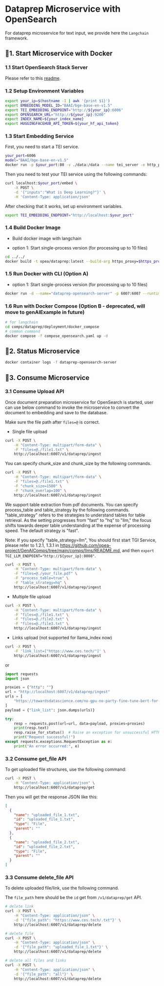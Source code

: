 # Dataprep Microservice with OpenSearch

For dataprep microservice for text input, we provide here the `Langchain` framework.

## 🚀1. Start Microservice with Docker 

### 1.1 Start OpenSearch Stack Server

Please refer to this [readme](../../third_parties/opensearch/src/README.md).

### 1.2 Setup Environment Variables

```bash
export your_ip=$(hostname -I | awk '{print $1}')
export EMBEDDING_MODEL_ID="BAAI/bge-base-en-v1.5"
export TEI_EMBEDDING_ENDPOINT="http://${your_ip}:6006"
export OPENSEARCH_URL="http://${your_ip}:9200"
export INDEX_NAME=${your_index_name}
export HUGGINGFACEHUB_API_TOKEN=${your_hf_api_token}
```
### 1.3 Start Embedding Service

First, you need to start a TEI service.

```bash
your_port=6006
model="BAAI/bge-base-en-v1.5"
docker run -p $your_port:80 -v ./data:/data --name tei_server -e http_proxy=$http_proxy -e https_proxy=$https_proxy --pull always ghcr.io/huggingface/text-embeddings-inference:cpu-1.5 --model-id $model
```

Then you need to test your TEI service using the following commands:

```bash
curl localhost:$your_port/embed \
    -X POST \
    -d '{"inputs":"What is Deep Learning?"}' \
    -H 'Content-Type: application/json'
```

After checking that it works, set up environment variables.

```bash
export TEI_EMBEDDING_ENDPOINT="http://localhost:$your_port"
```

### 1.4 Build Docker Image

- Build docker image with langchain

- option 1: Start single-process version (for processing up to 10 files)

```bash
cd ../../
docker build -t opea/dataprep:latest --build-arg https_proxy=$https_proxy --build-arg http_proxy=$http_proxy -f comps/dataprep/src/Dockerfile .
```

### 1.5 Run Docker with CLI (Option A)

- option 1: Start single-process version (for processing up to 10 files)

```bash
docker run -d --name="dataprep-opensearch-server" -p 6007:6007 --runtime=runc --ipc=host -e http_proxy=$http_proxy -e https_proxy=$https_proxy -e OPENSEARCH_URL=$OPENSEARCH_URL -e INDEX_NAME=$INDEX_NAME -e EMBED_MODEL=${EMBED_MODEL} -e TEI_EMBEDDING_ENDPOINT=$TEI_EMBEDDING_ENDPOINT -e HUGGINGFACEHUB_API_TOKEN=$HUGGINGFACEHUB_API_TOKEN -e DATAPREP_COMPONENT_NAME="OPEA_DATAPREP_OPENSEARCH" opea/dataprep:latest
```

### 1.6 Run with Docker Compose (Option B - deprecated, will move to genAIExample in future)

```bash
# for langchain
cd comps/dataprep/deployment/docker_compose
# common command
docker compose -f compose_opensearch.yaml up -d
```

## 🚀2. Status Microservice

```bash
docker container logs -f dataprep-opensearch-server
```

## 🚀3. Consume Microservice

### 3.1 Consume Upload API

Once document preparation microservice for OpenSearch is started, user can use below command to invoke the microservice to convert the document to embedding and save to the database.

Make sure the file path after `files=@` is correct.

- Single file upload

```bash
curl -X POST \
    -H "Content-Type: multipart/form-data" \
    -F "files=@./file1.txt" \
    http://localhost:6007/v1/dataprep/ingest
```

You can specify chunk_size and chunk_size by the following commands.

```bash
curl -X POST \
    -H "Content-Type: multipart/form-data" \
    -F "files=@./file1.txt" \
    -F "chunk_size=1500" \
    -F "chunk_overlap=100" \
    http://localhost:6007/v1/dataprep/ingest
```

We support table extraction from pdf documents. You can specify process_table and table_strategy by the following commands. "table_strategy" refers to the strategies to understand tables for table retrieval. As the setting progresses from "fast" to "hq" to "llm," the focus shifts towards deeper table understanding at the expense of processing speed. The default strategy is "fast".

Note: If you specify "table_strategy=llm", You should first start TGI Service, please refer to 1.2.1, 1.3.1 in https://github.com/opea-project/GenAIComps/tree/main/comps/llms/README.md, and then `export TGI_LLM_ENDPOINT="http://${your_ip}:8008"`.

```bash
curl -X POST \
    -H "Content-Type: multipart/form-data" \
    -F "files=@./your_file.pdf" \
    -F "process_table=true" \
    -F "table_strategy=hq" \
    http://localhost:6007/v1/dataprep/ingest
```

- Multiple file upload

```bash
curl -X POST \
    -H "Content-Type: multipart/form-data" \
    -F "files=@./file1.txt" \
    -F "files=@./file2.txt" \
    -F "files=@./file3.txt" \
    http://localhost:6007/v1/dataprep/ingest
```

- Links upload (not supported for llama_index now)

```bash
curl -X POST \
    -F 'link_list=["https://www.ces.tech/"]' \
    http://localhost:6007/v1/dataprep/ingest
```

or

```python
import requests
import json

proxies = {"http": ""}
url = "http://localhost:6007/v1/dataprep/ingest"
urls = [
    "https://towardsdatascience.com/no-gpu-no-party-fine-tune-bert-for-sentiment-analysis-with-vertex-ai-custom-jobs-d8fc410e908b?source=rss----7f60cf5620c9---4"
]
payload = {"link_list": json.dumps(urls)}

try:
    resp = requests.post(url=url, data=payload, proxies=proxies)
    print(resp.text)
    resp.raise_for_status()  # Raise an exception for unsuccessful HTTP status codes
    print("Request successful!")
except requests.exceptions.RequestException as e:
    print("An error occurred:", e)
```

### 3.2 Consume get_file API

To get uploaded file structures, use the following command:

```bash
curl -X POST \
    -H "Content-Type: application/json" \
    http://localhost:6007/v1/dataprep/get
```

Then you will get the response JSON like this:

```json
[
  {
    "name": "uploaded_file_1.txt",
    "id": "uploaded_file_1.txt",
    "type": "File",
    "parent": ""
  },
  {
    "name": "uploaded_file_2.txt",
    "id": "uploaded_file_2.txt",
    "type": "File",
    "parent": ""
  }
]
```

### 3.3 Consume delete_file API

To delete uploaded file/link, use the following command.

The `file_path` here should be the `id` get from `/v1/dataprep/get` API.

```bash
# delete link
curl -X POST \
    -H "Content-Type: application/json" \
    -d '{"file_path": "https://www.ces.tech/.txt"}' \
    http://localhost:6007/v1/dataprep/delete

# delete file
curl -X POST \
    -H "Content-Type: application/json" \
    -d '{"file_path": "uploaded_file_1.txt"}' \
    http://localhost:6007/v1/dataprep/delete

# delete all files and links
curl -X POST \
    -H "Content-Type: application/json" \
    -d '{"file_path": "all"}' \
    http://localhost:6007/v1/dataprep/delete
```

